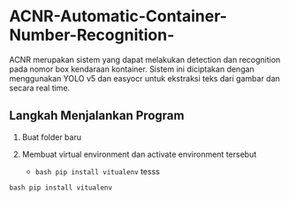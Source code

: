 # ACNR-Automatic-Container-Number-Recognition-
ACNR merupakan sistem yang dapat melakukan detection dan recognition pada nomor box kendaraan kontainer. Sistem ini diciptakan dengan menggunakan YOLO v5 dan easyocr untuk ekstraksi teks dari gambar dan secara real time. 

## Langkah Menjalankan Program
1. Buat folder baru

2. Membuat virtual environment dan activate environment tersebut
    - ``` bash pip install vitualenv ```
tesss
```
bash pip install vitualenv
```

